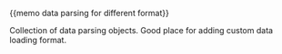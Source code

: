 {{memo data parsing for different format}}

Collection of data parsing objects. Good place for adding custom data loading format. 
